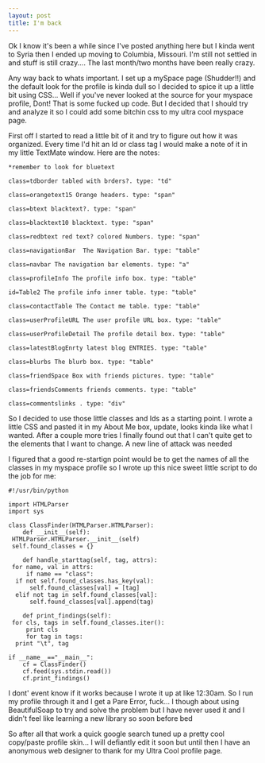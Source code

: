 ```yaml
---
layout: post
title: I'm back
---
```


Ok I know it's been a while since I've posted anything here but I kinda went to Syria then I ended up moving to Columbia, Missouri. I'm still not settled in and stuff is still crazy.... The last month/two months have been really crazy.

Any way back to whats important. I set up a mySpace page (Shudder!!) and the default look for the profile is kinda dull so I decided to spice it up a little bit using CSS... Well if you've never looked at the source for your myspace profile, Dont! That is some fucked up code. But I decided that I should try and analyze it so I could add some bitchin css to my ultra cool myspace page.

First off I started to read a little bit of it and try to figure out how it was organized. Every time I'd hit an Id or class tag I would make a note of it in my little TextMate window. Here are the notes:


    *remember to look for bluetext
    
    class=tdborder tabled with brders?. type: "td"
    
    class=orangetext15 Orange headers. type: "span"
    
    class=btext blacktext?. type: "span"
    
    class=blacktext10 blacktext. type: "span"
    
    class=redbtext red text? colored Numbers. type: "span"
    
    class=navigationBar  The Navigation Bar. type: "table"
    
    class=navbar The navigation bar elements. type: "a"
    
    class=profileInfo The profile info box. type: "table"
    
    id=Table2 The profile info inner table. type: "table"
    
    class=contactTable The Contact me table. type: "table"
    
    class=userProfileURL The user profile URL box. type: "table"
    
    class=userProfileDetail The profile detail box. type: "table"
    
    class=latestBlogEnrty latest blog ENTRIES. type: "table"
    
    class=blurbs The blurb box. type: "table"
    
    class=friendSpace Box with friends pictures. type: "table"
    
    class=friendsComments friends comments. type: "table"
    
    class=commentslinks . type: "div"
    
    

So I decided to use those little classes and Ids as a starting point. I wrote a little CSS and pasted it in my About Me box, update, looks kinda like what I wanted. After a couple more tries I finally found out that I can't quite get to the elements that I want to change. A new line of attack was needed

I figured that a good re-startign point would be to get the names of all the classes in my myspace profile so I wrote up this nice sweet little script to do the job for me:

```
#!/usr/bin/python

import HTMLParser
import sys

class ClassFinder(HTMLParser.HTMLParser):
    def __init__(self):
 HTMLParser.HTMLParser.__init__(self)
 self.found_classes = {}

    def handle_starttag(self, tag, attrs):
 for name, val in attrs:
     if name == "class":
  if not self.found_classes.has_key(val):
      self.found_classes[val] = [tag]
  elif not tag in self.found_classes[val]:
      self.found_classes[val].append(tag)
    
    def print_findings(self):
 for cls, tags in self.found_classes.iter():
     print cls
     for tag in tags:
  print "\t", tag

if __name__=="__main__":
    cf = ClassFinder()
    cf.feed(sys.stdin.read())
    cf.print_findings()

```

I dont' event know if it works because I wrote it up at like 12:30am. So I run my profile through it and I get a Pare Error, fuck... I though about using BeautifulSoap to try and solve the problem but I have never used it and I didn't feel like learning a new library so soon before bed

So after all that work a quick google search tuned up a pretty cool copy/paste profile skin... I will defiantly edit it soon but until then I have an anonymous web designer to thank for my Ultra Cool profile page.


